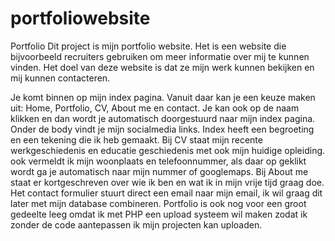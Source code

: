 # portfoliowebsite
Portfolio
Dit project is mijn portfolio website. Het is een website die bijvoorbeeld recruiters gebruiken om meer informatie over mij te kunnen vinden.
Het doel van deze website is dat ze mijn werk kunnen bekijken en mij kunnen contacteren.

Je komt binnen op mijn index pagina. Vanuit daar kan je een keuze maken uit: Home, Portfolio, CV, About me en contact. Je kan ook op de naam klikken en dan wordt je automatisch
doorgestuurd naar mijn index pagina. Onder de body vindt je mijn socialmedia links.
Index heeft een begroeting en een tekening die ik heb gemaakt.
Bij CV staat mijn recente werkgeschiedenis en educatie geschiedenis met ook mijn huidige opleiding. ook vermeldt ik mijn woonplaats en telefoonnummer, als daar op geklikt wordt
ga je automatisch naar mijn nummer of googlemaps.
Bij About me staat er kortgeschreven over wie ik ben en wat ik in mijn vrije tijd graag doe.
Het contact formulier stuurt direct een email naar mijn email, ik wil graag dit later met mijn database combineren.
Portfolio is ook nog voor een groot gedeelte leeg omdat ik met PHP een upload systeem wil maken zodat ik zonder de code aantepassen ik mijn projecten kan uploaden.
